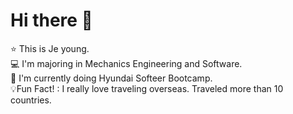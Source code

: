 # Hi there 👋

⭐ This is Je young.  
💻 I'm majoring in Mechanics Engineering and Software.  
🌸 I'm currently doing Hyundai Softeer Bootcamp.  
💡Fun Fact! : I really love traveling overseas. Traveled more than 10 countries.  


<!--
**2je0/2je0** is a ✨ _special_ ✨ repository because its `README.md` (this file) appears on your GitHub profile.

Here are some ideas to get you started:



- 🔭 I’m currently working on ...
- 🌱 I’m currently learning ...
- 👯 I’m looking to collaborate on ...
- 🤔 I’m looking for help with ...
- 💬 Ask me about ...
- 📫 How to reach me: ...
- 😄 Pronouns: ...
- ⚡ Fun fact: ...
-->
